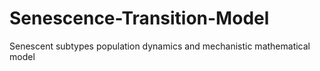 # Senescence-Transition-Model
Senescent subtypes population dynamics and mechanistic mathematical model
